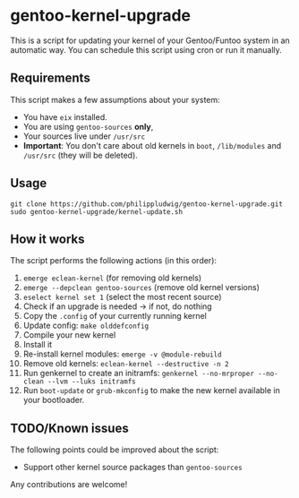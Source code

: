 # gentoo-kernel-upgrade
This is a script for updating your kernel of your Gentoo/Funtoo system in
an automatic way.
You can schedule this script using cron or run it manually.

## Requirements
This script makes a few assumptions about your system:

* You have ``eix`` installed.
* You are using ``gentoo-sources`` **only**,
* Your sources live under ``/usr/src``
* **Important**: You don't care about old kernels in ``boot``, ``/lib/modules`` and ``/usr/src`` (they will be deleted).

## Usage
    git clone https://github.com/philippludwig/gentoo-kernel-upgrade.git
    sudo gentoo-kernel-upgrade/kernel-update.sh

## How it works
The script performs the following actions (in this order):

1. ``emerge eclean-kernel`` (for removing old kernels)
2. ``emerge --depclean gentoo-sources`` (remove old kernel versions)
3. ``eselect kernel set 1`` (select the most recent source)
4. Check if an upgrade is needed -> if not, do nothing
5. Copy the ``.config`` of your currently running kernel
6. Update config: ``make olddefconfig``
7. Compile your new kernel
8. Install it
9. Re-install kernel modules: ``emerge -v @module-rebuild``
10. Remove old kernels: ``eclean-kernel --destructive -n 2``
11. Run genkernel to create an initramfs: ``genkernel --no-mrproper --no-clean --lvm --luks initramfs``
12. Run ``boot-update`` or ``grub-mkconfig`` to make the new kernel available in your bootloader.

## TODO/Known issues
The following points could be improved about the script:

* Support other kernel source packages than ``gentoo-sources``

Any contributions are welcome!
